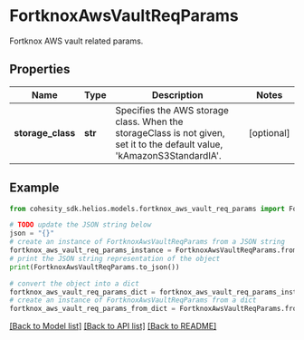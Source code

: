 # FortknoxAwsVaultReqParams

Fortknox AWS vault related params.

## Properties

Name | Type | Description | Notes
------------ | ------------- | ------------- | -------------
**storage_class** | **str** | Specifies the AWS storage class. When the storageClass is not given, set it to the default value, &#39;kAmazonS3StandardIA&#39;. | [optional] 

## Example

```python
from cohesity_sdk.helios.models.fortknox_aws_vault_req_params import FortknoxAwsVaultReqParams

# TODO update the JSON string below
json = "{}"
# create an instance of FortknoxAwsVaultReqParams from a JSON string
fortknox_aws_vault_req_params_instance = FortknoxAwsVaultReqParams.from_json(json)
# print the JSON string representation of the object
print(FortknoxAwsVaultReqParams.to_json())

# convert the object into a dict
fortknox_aws_vault_req_params_dict = fortknox_aws_vault_req_params_instance.to_dict()
# create an instance of FortknoxAwsVaultReqParams from a dict
fortknox_aws_vault_req_params_from_dict = FortknoxAwsVaultReqParams.from_dict(fortknox_aws_vault_req_params_dict)
```
[[Back to Model list]](../README.md#documentation-for-models) [[Back to API list]](../README.md#documentation-for-api-endpoints) [[Back to README]](../README.md)


